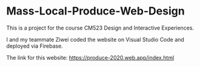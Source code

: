 # Mass-Local-Produce-Web-Design

This is a project for the course CM523 Design and Interactive Experiences.

I and my teammate Ziwei coded the website on Visual Studio Code and deployed via Firebase.

The link for this website: https://produce-2020.web.app/index.html
